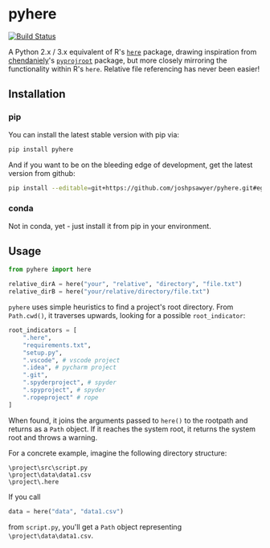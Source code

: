 # pyhere

[![Build Status](https://travis-ci.com/joshpsawyer/pyhere.svg?branch=master)](https://travis-ci.com/joshpsawyer/pyhere)

A Python 2.x / 3.x equivalent of R's [`here`][1] package, drawing inspiration from [chendaniely][2]'s [`pyprojroot`][3] package, but more closely mirroring the functionality within R's `here`. Relative file referencing has never been easier!

## Installation

### pip

You can install the latest stable version with pip via:

```bash
pip install pyhere
```

And if you want to be on the bleeding edge of development, get the latest version from github:

```bash
pip install --editable=git+https://github.com/joshpsawyer/pyhere.git#egg=pyhere
```

### conda

Not in conda, yet - just install it from pip in your environment.

## Usage

```python
from pyhere import here

relative_dirA = here("your", "relative", "directory", "file.txt")
relative_dirB = here("your/relative/directory/file.txt")
```

`pyhere` uses simple heuristics to find a project's root directory. From `Path.cwd()`, it traverses upwards, looking for a possible `root_indicator`:

```python
root_indicators = [
    ".here",
    "requirements.txt",
    "setup.py",
    ".vscode", # vscode project
    ".idea", # pycharm project
    ".git",
    ".spyderproject", # spyder
    ".spyproject", # spyder
    ".ropeproject" # rope
]
```

When found, it joins the arguments passed to `here()` to the rootpath and returns as a `Path` object. If it reaches the system root, it returns the system root and throws a warning.

For a concrete example, imagine the following directory structure:

```
\project\src\script.py
\project\data\data1.csv
\project\.here
```

If you call

```python
data = here("data", "data1.csv")
```

from `script.py`, you'll get a `Path` object representing `\project\data\data1.csv`.


[1]: https://github.com/r-lib/here
[2]: https://github.com/chendaniely
[3]: https://github.com/chendaniely/pyprojroot
